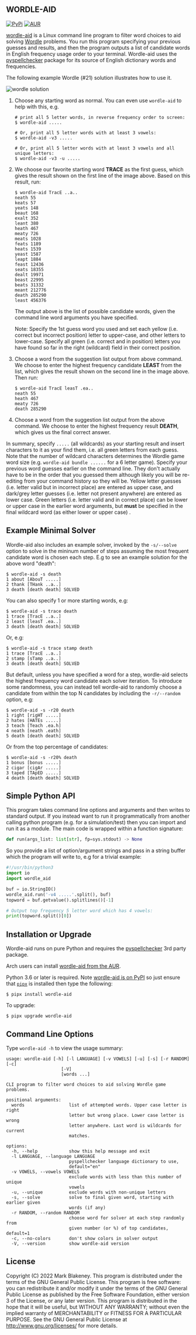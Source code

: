 ## WORDLE-AID
[![PyPi](https://img.shields.io/pypi/v/wordle-aid)](https://pypi.org/project/wordle-aid/)
[![AUR](https://img.shields.io/aur/version/wordle-aid)](https://aur.archlinux.org/packages/wordle-aid/)

[wordle-aid](http://github.com/bulletmark/wordle-aid) is a Linux command
line program to filter word choices to aid solving
[Wordle](https://www.powerlanguage.co.uk/wordle/) problems. You run this
program specifying your previous guesses and results, and then the
program outputs a list of candidate words in English frequency usage
order to your terminal. Wordle-aid uses the
[pyspellchecker](https://pyspellchecker.readthedocs.io/en/latest/#)
package for its source of English dictionary words and frequencies.

The following example Wordle (#21) solution illustrates how to use it.

![wordle solution](https://github.com/bulletmark/wordle-aid/raw/main/wordle-example.png)

1. Choose any starting word as normal. You can even use `wordle-aid` to
   help with this, e.g.

    ```
    # print all 5 letter words, in reverse frequency order to screen:
    $ wordle-aid .....

    # Or, print all 5 letter words with at least 3 vowels:
    $ wordle-aid -v3 .....

    # Or, print all 5 letter words with at least 3 vowels and all unique letters:
    $ wordle-aid -v3 -u .....
    ```

2. We choose our favorite starting word **TRACE** as the first guess,
   which gives the result shown on the first line of the image above.
   Based on this result, run:

    ```
    $ wordle-aid TracE ..a..
    neath 55
    keats 57
    yeats 148
    beaut 168
    exalt 352
    leant 380
    heath 467
    meaty 726
    meats 1028
    feats 1189
    heats 1539
    yeast 1587
    leapt 1884
    feast 12436
    seats 18355
    dealt 19971
    beast 22995
    beats 31332
    meant 212776
    death 285290
    least 456376
    ```

   The output above is the list of possible candidate words, given the
   command line word arguments you have specified.

   Note: Specify the 1st guess word you used and set each yellow (i.e.
   correct but incorrect position) letter to upper-case, and other
   letters to lower-case. Specify all green (i.e. correct and in
   position) letters you have found so far in the right (wildcard) field
   in their correct position.

3. Choose a word from the suggestion list output from above command. We
   choose to enter the highest frequency candidate **LEAST** from the
   list, which gives the result shown on the second line in the
   image above. Then run:

    ```
    $ wordle-aid TracE leasT .ea..
    neath 55
    heath 467
    meaty 726
    death 285290
    ```

4. Choose a word from the suggestion list output from the above command.
   We choose to enter the highest frequency result **DEATH**, which
   gives us the final correct answer.

In summary, specify `.....` (all wildcards) as your starting result and
insert characters to it as your find them, i.e. all green letters from
each guess. Note that the number of wildcard characters determines the
Wordle game word size (e.g. `wordle-aid bundle ......` for a 6 letter
game). Specify your previous word guesses earlier on the command line.
They don't actually have to be in the order that you guessed them
although likely you will be re-editing from your command history so they
will be. Yellow letter guesses (i.e. letter valid but in incorrect
place) are entered as upper case, and dark/grey letter guesses (i.e.
letter not present anywhere) are entered as lower case. Green letters
(i.e. letter valid and in correct place) can be lower or upper case in
the earlier word arguments, but **must** be specified in the final
wildcard word (as either lower or upper case) .

## Example Minimal Solver

Wordle-aid also includes an example solver, invoked by the `-s/--solve`
option to solve in the mininum number of steps assuming the most
frequent candidate word is chosen each step. E.g to see an example
solution for the above word "death":

```
$ wordle-aid -s death
1 about [AbouT .....]
2 thank [THank ..a..]
3 death [death death] SOLVED
```

You can also specify 1 or more starting words, e.g:

```
$ wordle-aid -s trace death
1 trace [TracE ..a..]
2 least [leasT .ea..]
3 death [death death] SOLVED
```

Or, e.g:

```
$ wordle-aid -s trace stamp death
1 trace [TracE ..a..]
2 stamp [sTamp ..a..]
3 death [death death] SOLVED
```

But default, unless you have specified a word for a step, wordle-aid
selects the highest frequency word candidate each solver iteration. To
introduce some randomness, you can instead tell wordle-aid to randomly
choose a candidate from within the top N candidates by including the
`-r/--random` option, e.g:

```
$ wordle-aid -s -r20 death
1 right [rigHT .....]
2 hates [HATEs .....]
3 teach [Teach .ea.h]
4 neath [neath .eath]
5 death [death death] SOLVED
```

Or from the top percentage of candidates:

```
$ wordle-aid -s -r20% death
1 bonus [bonus .....]
2 cigar [cigAr .....]
3 taped [TApED .....]
4 death [death death] SOLVED
```

## Simple Python API

This program takes command line options and arguments and then writes to
standard output. If you instead want to run it programmatically from
another calling python program (e.g. for a simulation/test) then you can
import and run it as a module. The main code is wrapped within a
function signature:

```python
def run(args_list: list[str], fp=sys.stdout) -> None
```

So you provide a list of option/argument strings and pass in a string
buffer which the program will write to, e.g for a trivial example:

```python
#!/usr/bin/python3
import io
import wordle_aid

buf = io.StringIO()
wordle_aid.run('-v4 .....'.split(), buf)
topword = buf.getvalue().splitlines()[-1]

# Output top frequency 5 letter word which has 4 vowels:
print(topword.split()[0])
```

## Installation or Upgrade

Wordle-aid runs on pure Python and requires the
[pyspellchecker](https://pyspellchecker.readthedocs.io/en/latest/#) 3rd
party package.

Arch users can install [wordle-aid from the
AUR](https://aur.archlinux.org/packages/wordle-aid/).

Python 3.6 or later is required. Note [wordle-aid is on
PyPI](https://pypi.org/project/wordle-aid/) so just ensure that
[`pipx`](https://pypa.github.io/pipx/) is installed then type the
following:

```
$ pipx install wordle-aid
```

To upgrade:

```
$ pipx upgrade wordle-aid
```

## Command Line Options

Type `wordle-aid -h` to view the usage summary:

```
usage: wordle-aid [-h] [-l LANGUAGE] [-v VOWELS] [-u] [-s] [-r RANDOM] [-c]
                     [-V]
                     [words ...]

CLI program to filter word choices to aid solving Wordle game problems.

positional arguments:
  words                 list of attempted words. Upper case letter is right
                        letter but wrong place. Lower case letter is wrong
                        letter anywhere. Last word is wildcards for current
                        matches.

options:
  -h, --help            show this help message and exit
  -l LANGUAGE, --language LANGUAGE
                        pyspellchecker language dictionary to use,
                        default="en"
  -v VOWELS, --vowels VOWELS
                        exclude words with less than this number of unique
                        vowels
  -u, --unique          exclude words with non-unique letters
  -s, --solve           solve to final given word, starting with earlier given
                        words (if any)
  -r RANDOM, --random RANDOM
                        choose word for solver at each step randomly from
                        given number (or %) of top candidates, default=1
  -c, --no-colors       don't show colors in solver output
  -V, --version         show wordle-aid version
```

## License

Copyright (C) 2022 Mark Blakeney. This program is distributed under the
terms of the GNU General Public License.
This program is free software: you can redistribute it and/or modify it
under the terms of the GNU General Public License as published by the
Free Software Foundation, either version 3 of the License, or any later
version.
This program is distributed in the hope that it will be useful, but
WITHOUT ANY WARRANTY; without even the implied warranty of
MERCHANTABILITY or FITNESS FOR A PARTICULAR PURPOSE. See the GNU General
Public License at <http://www.gnu.org/licenses/> for more details.

<!-- vim: se ai syn=markdown: -->
